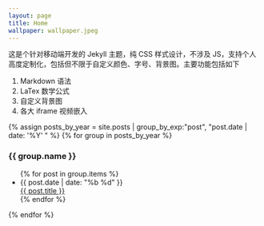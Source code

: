 ```yaml
---
layout: page
title: Home
wallpaper: wallpaper.jpeg
---
```


这是个针对移动端开发的 Jekyll 主题，纯 CSS 样式设计，不涉及 JS，支持个人高度定制化，包括但不限于自定义颜色、字号、背景图。主要功能包括如下

1. Markdown 语法
2. LaTex 数学公式
3. 自定义背景图
4. 各大 iframe 视频嵌入


{% assign posts_by_year = site.posts | group_by_exp:"post", "post.date | date: '%Y' " %}
{% for group in posts_by_year %}

<h3>{{ group.name }}</h3>
<ul>
  {% for post in group.items %}
    <li>
      <div class="archive-date">{{ post.date | date: "%b %d" }}</div>
      <a href="{{ site.baseurl }}{{ post.url }}">{{ post.title }}</a>
    </li>
  {% endfor %}
</ul>
{% endfor %}
